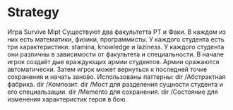# Strategy

Игра Survive Mipt
Существуют два факультетта РТ и Факи.
В каждом из них есть математики, физики, программисты.
У каждого студента есть три характеристики: stamina, knowledge и laziness.
У каждого студента они различны в зависимости от факультета и специальности.
В начале игрок создаёт дые враждующих армии студентов.
Армии сражаются автоматически.
Затем игрок может вернуться к последней точке сохранения и начать заново.
Использованы паттерны:
  dir /Абстрактная фабрика.
  dir /Композит.
  dir /Мост для разделения сущности студента и его специальзации.
  dir /Memento для сохранения.
  dir /Состояние для изменения характеристик героя в бою.
  
